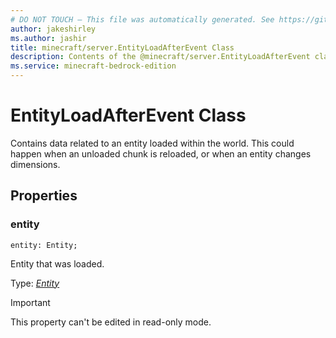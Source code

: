 ```yaml
---
# DO NOT TOUCH — This file was automatically generated. See https://github.com/mojang/minecraftapidocsgenerator to modify descriptions, examples, etc.
author: jakeshirley
ms.author: jashir
title: minecraft/server.EntityLoadAfterEvent Class
description: Contents of the @minecraft/server.EntityLoadAfterEvent class.
ms.service: minecraft-bedrock-edition
---
```

# EntityLoadAfterEvent Class

Contains data related to an entity loaded within the world. This could happen when an unloaded chunk is reloaded, or when an entity changes dimensions.

## Properties

### **entity**
`entity: Entity;`

Entity that was loaded.

Type: [*Entity*](Entity.md)
  
> [!IMPORTANT]
> This property can't be edited in read-only mode.

